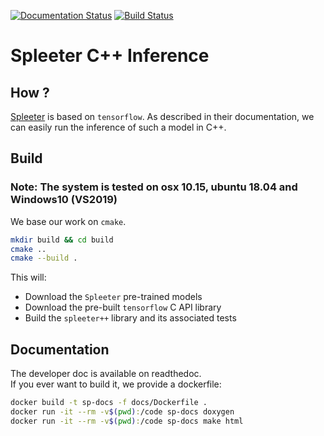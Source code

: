 [![Documentation Status](https://readthedocs.org/projects/spleeterpp/badge/?version=latest)](https://spleeterpp.readthedocs.io/en/latest/?badge=latest)
[![Build Status](https://travis-ci.com/gvne/spleeterpp.svg?branch=master)](https://travis-ci.com/gvne/spleeterpp)

# Spleeter C++ Inference

## How ?

[Spleeter](https://github.com/deezer/spleeter) is based on `tensorflow`. As
described in their documentation, we can easily run the inference of such a
model in C++.

## Build

### Note: The system is tested on osx 10.15, ubuntu 18.04 and Windows10 (VS2019)

We base our work on `cmake`.
```bash
mkdir build && cd build
cmake ..
cmake --build .
```

This will:
* Download the `Spleeter` pre-trained models
* Download the pre-built `tensorflow` C API library
* Build the `spleeter++` library and its associated tests

## Documentation

The developer doc is available on readthedoc.  
If you ever want to build it, we provide a dockerfile:
```bash
docker build -t sp-docs -f docs/Dockerfile .
docker run -it --rm -v$(pwd):/code sp-docs doxygen
docker run -it --rm -v$(pwd):/code sp-docs make html
```
